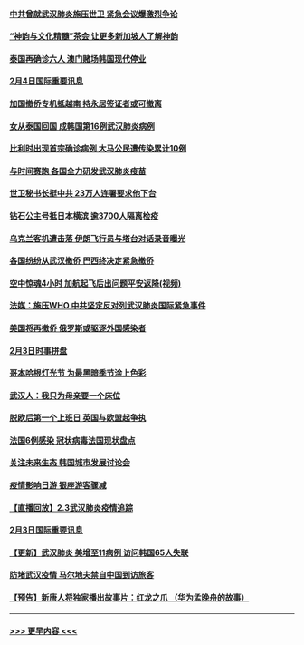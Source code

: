 #### [中共曾就武汉肺炎施压世卫 紧急会议爆激烈争论](../pages/prog202/a102769312.md?t=02050433) 
#### [“神韵与文化精髓”茶会 让更多新加坡人了解神韵](../pages/prog202/a102769286.md?t=02050433) 
#### [泰国再确诊六人 澳门赌场韩国现代停业](../pages/prog202/a102769239.md?t=02050433) 
#### [2月4日国际重要讯息](../pages/prog202/a102768884.md?t=02050433) 
#### [加国撤侨专机抵越南 持永居签证者或可撤离](../pages/prog202/a102768877.md?t=02050433) 
#### [女从泰国回国 成韩国第16例武汉肺炎病例](../pages/prog202/a102768669.md?t=02050433) 
#### [比利时出现首宗确诊病例 大马公民遭传染累计10例](../pages/prog202/a102768824.md?t=02050433) 
#### [与时间赛跑 各国全力研发武汉肺炎疫苗](../pages/prog202/a102768738.md?t=02050433) 
#### [世卫秘书长挺中共 23万人连署要求他下台](../pages/prog202/a102768717.md?t=02050433) 
#### [钻石公主号抵日本横滨 逾3700人隔离检疫](../pages/prog202/a102768714.md?t=02050433) 
#### [乌克兰客机遭击落 伊朗飞行员与塔台对话录音曝光](../pages/prog202/a102768645.md?t=02050433) 
#### [各国纷纷从武汉撤侨 巴西终决定紧急撤侨](../pages/prog202/a102768630.md?t=02050433) 
#### [空中惊魂4小时 加航起飞后出问题平安返降(视频)](../pages/prog202/a102768601.md?t=02050433) 
#### [法媒：施压WHO 中共坚定反对列武汉肺炎国际紧急事件](../pages/prog202/a102768584.md?t=02050433) 
#### [美国将再撤侨 俄罗斯或驱逐外国感染者](../pages/prog202/a102768247.md?t=02050433) 
#### [2月3日时事拼盘](../pages/prog202/a102768402.md?t=02050433) 
#### [哥本哈根灯光节 为最黑暗季节涂上色彩](../pages/prog202/a102768369.md?t=02050433) 
#### [武汉人：我只为母亲要一个床位](../pages/prog202/a102768250.md?t=02050433) 
#### [脱欧后第一个上班日 英国与欧盟起争执](../pages/prog202/a102768252.md?t=02050433) 
#### [法国6例感染 冠状病毒法国现状盘点](../pages/prog202/a102768157.md?t=02050433) 
#### [关注未来生态 韩国城市发展讨论会](../pages/prog202/a102768153.md?t=02050433) 
#### [疫情影响日游 银座游客骤减](../pages/prog202/a102768160.md?t=02050433) 
#### [【直播回放】2.3武汉肺炎疫情追踪](../pages/prog202/a102768128.md?t=02050433) 
#### [2月3日国际重要讯息](../pages/prog202/a102767896.md?t=02050433) 
#### [【更新】武汉肺炎 美增至11病例 访问韩国65人失联](../pages/prog202/a102758911.md?t=02050433) 
#### [防堵武汉疫情 马尔地夫禁自中国到访旅客](../pages/prog202/a102767847.md?t=02050433) 
#### [【预告】新唐人将独家播出故事片：红龙之爪 （华为孟晚舟的故事）](../pages/prog202/a102767728.md?t=02050433) 

----
#### [ >>> 更早内容 <<< ](../indexes/prog202-earlier.md)
